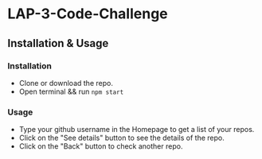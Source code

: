 # LAP-3-Code-Challenge

## Installation & Usage

### Installation

- Clone or download the repo.
- Open terminal && run `npm start`

### Usage

- Type your github username in the Homepage to get a list of your repos.
- Click on the "See details" button to see the details of the repo.
- Click on the "Back" button to check another repo.
